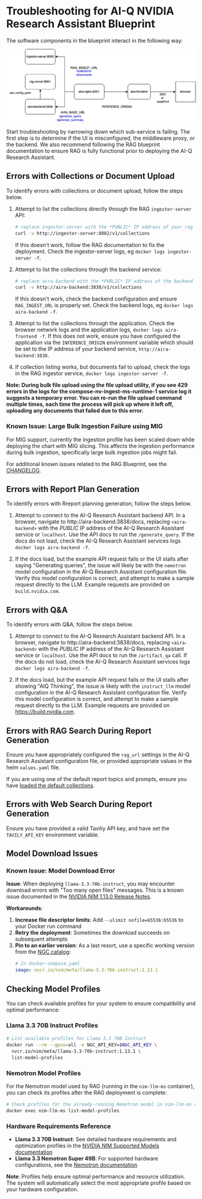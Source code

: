 # Troubleshooting for AI-Q NVIDIA Research Assistant Blueprint

The software components in the blueprint interact in the following way:

![architecture](/docs/images/aira-service-architecture.png)

Start troubleshooting by narrowing down which sub-service is failing. The first step is to determine if the UI is misconfigured, the middleware proxy, or the backend. We also recommend following the RAG blueprint documentation to ensure RAG is fully functional prior to deploying the AI-Q Research Assistant.

## Errors with Collections or Document Upload

To identify errors with collections or document upload, follow the steps below.

1. Attempt to list the collections directly through the RAG `ingestor-server` API:

    ```bash
    # replace ingestor-server with the *PUBLIC* IP address of your rag service, or run this command from a container
    curl -v http://ingestor-server:8082/v1/collections
    ```

    If this doesn't work, follow the RAG documentation to fix the deployment. Check the ingestor-server logs, eg `docker logs ingestor-server -f`. 

2. Attempt to list the collections through the backend service:

    ```bash
    # replace aira-backend with the *PUBLIC* IP address of the backend service, `localhost`, or run this command from a container 
    curl -v http://aira-backend:3838/v1/collections
    ```

    If this doesn't work, check the backend configuration and ensure `RAG_INGEST_URL` is properly set. Check the backend logs, eg `docker logs aira-backend -f`. 


3. Attempt to list the collections through the application. Check the browser network logs and the application logs, `docker logs aira-frontend -f`. If this does not work, ensure you have configured the application via the `INFERENCE_ORIGIN` environment variable which should be set to the IP address of your backend service, `http://aira-backend:3838`. 

4. If collection listing works, but documents fail to upload, check the logs in the RAG ingestor service, `docker logs ingestor-server -f`. 

**Note: During bulk file upload using the file upload utility, if you see 429 errors in the logs for the compose-nv-ingest-ms-runtime-1 service log it suggests a temporary error. You can re-run the file upload command multiple times, each time the process will pick up where it left off, uploading any documents that failed due to this error.**

### Known Issue: Large Bulk Ingestion Failure using MIG 

For MIG support, currently the ingestion profile has been scaled down while deploying the chart with MIG slicing. This affects the ingestion performance during bulk ingestion, specifically large bulk ingestion jobs might fail.

For additional known issues related to the RAG Blueprint, see the [CHANGELOG](https://github.com/NVIDIA-AI-Blueprints/rag/blob/main/CHANGELOG.md#all-known-issues).

## Errors with Report Plan Generation 

To identify errors with Rreport planning generation, follow the steps below.

1. Attempt to connect to the AI-Q Research Assistant backend API. In a browser, navigate to http://aira-backend:3838/docs, replacing `<aira-backend>` with the *PUBLIC* IP address of the AI-Q Research Assistant service or `localhost`. Use the API docs to run the `/generate_query`. If the docs do not load, check the AI-Q Research Assistant services logs `docker logs aira-backend -f`. 

2. If the docs load, but the example API request fails or the UI stalls after saying "Generating queries", the issue will likely be with the `nemotron` model configuration in the AI-Q Research Assistant configuration file. Verify this model configuration is correct, and attempt to make a sample request directly to the LLM. Example requests are provided on `build.nvidia.com`.


## Errors with Q&A

To identify errors with Q&A, follow the steps below.

1. Attempt to connect to the AI-Q Research Assistant backend API. In a browser, navigate to http://aira-backend:3838/docs, replacing `<aira-backend>` with the *PUBLIC* IP address of the AI-Q Research Assistant service or `localhost`. Use the API docs to run the `/artifact_qa` call. If the docs do not load, check the AI-Q Research Assistant services logs `docker logs aira-backend -f`. 

2. If the docs load, but the example API request fails or the UI stalls after showing "AIQ Thinking", the issue is likely with the `instruct_llm` model configuration in the AI-Q Research Assistant configuration file. Verify this model configuration is correct, and attempt to make a sample request directly to the LLM. Example requests are provided on https://build.nvidia.com.

## Errors with RAG Search During Report Generation

Ensure you have appropriately configured the `rag_url` settings in the AI-Q Research Assistant configuration file, or provided appropriate values in the helm `values.yaml` file.

If you are using one of the default report topics and prompts, ensure you have [loaded the default collections](./get-started/get-started-docker-compose.md#add-default-collections).

## Errors with Web Search During Report Generation

Ensure you have provided a valid Taviliy API key, and have set the `TAVILY_API_KEY` environment variable.

## Model Download Issues

### Known Issue: Model Download Error

**Issue**: When deploying `llama-3.3-70b-instruct`, you may encounter download errors with "Too many open files" messages. This is a known issue documented in the [NVIDIA NIM 1.13.0 Release Notes](https://docs.nvidia.com/nim/large-language-models/1.13.0/release-notes.html).

**Workarounds**:
1. **Increase file descriptor limits**: Add `--ulimit nofile=65536:65536` to your Docker run command
2. **Retry the deployment**: Sometimes the download succeeds on subsequent attempts  
3. **Pin to an earlier version**: As a last resort, use a specific working version from the [NGC catalog](https://catalog.ngc.nvidia.com/orgs/nim/teams/meta/containers/llama-3.3-70b-instruct?version=1.13.1):
   ```yaml
   # In docker-compose.yaml
   image: nvcr.io/nim/meta/llama-3.3-70b-instruct:1.13.1
   ```

## Checking Model Profiles

You can check available profiles for your system to ensure compatibility and optimal performance:

### Llama 3.3 70B Instruct Profiles

```bash
# List available profiles for Llama 3.3 70B Instruct
docker run --rm --gpus=all -e NGC_API_KEY=$NGC_API_KEY \
  nvcr.io/nim/meta/llama-3.3-70b-instruct:1.13.1 \
  list-model-profiles
```

### Nemotron Model Profiles

For the Nemotron model used by RAG (running in the `nim-llm-ms` container), you can check its profiles after the RAG deployment is complete:

```bash
# Check profiles for the already-running Nemotron model in nim-llm-ms container
docker exec nim-llm-ms list-model-profiles
```

### Hardware Requirements Reference

- **Llama 3.3 70B Instruct**: See detailed hardware requirements and optimization profiles in the [NVIDIA NIM Supported Models documentation](https://docs.nvidia.com/nim/large-language-models/1.13.0/supported-models.html#llama-33-70b-instruct)
- **Llama 3.3 Nemotron Super 49B**: For supported hardware configurations, see the [Nemotron documentation](https://docs.nvidia.com/nim/large-language-models/latest/supported-models.html#llama-3-3-nemotron-super-49b-v1-5)

**Note**: Profiles help ensure optimal performance and resource utilization. The system will automatically select the most appropriate profile based on your hardware configuration.
